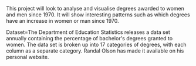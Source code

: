 This project will look to analyse and visualise degrees awarded to women and men since 1970.
It will show interesting patterns such as which degrees have an increase in women or man since 1970.



Dataset=The Department of Education Statistics releases a data set annually containing the percentage of bachelor's degrees granted to women. The data set is broken up into 17 categories of degrees, with each column as a separate category. Randal Olson has made it available on his personal website.
